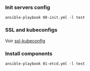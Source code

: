 ### Init servers config

```
ansible-playbook 00-init.yml -l test
```

### SSL and kubeconfigs

Voir [ssl-kubeconfig](ssl-kubeconfig/README.md)

### Install components

```
ansible-playbook 01-etcd.yml -l test
```
